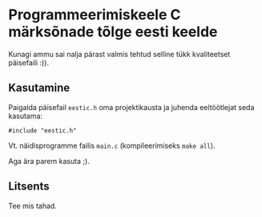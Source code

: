 # Programmeerimiskeele C märksõnade tõlge eesti keelde

Kunagi ammu sai nalja pärast valmis tehtud selline tükk kvaliteetset päisefaili :)).

## Kasutamine

Paigalda päisefail `eestic.h` oma projektikausta ja juhenda eeltöötlejat seda kasutama:
```
#include "eestic.h"
```

Vt. näidisprogramme failis `main.c` (kompileerimiseks `make all`).

Aga ära parem kasuta ;).

## Litsents

Tee mis tahad.
